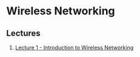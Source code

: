 # Wireless Networking

## Lectures

1. [Lecture 1 - Introduction to Wireless Networking]({{site.baseurl}}/2021-01-15-cs4222-lecture-1-introduction/)
